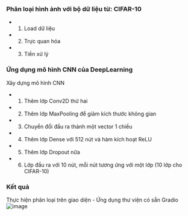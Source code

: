 ### Phân loại hình ảnh với bộ dữ liệu từ: CIFAR-10
- 1. Load dữ liệu
- 2. Trực quan hóa
- 3. Tiền xử lý
### Ứng dụng mô hình CNN của DeepLearning
Xây dựng mô hình CNN
- 1. Thêm lớp Conv2D thứ hai
- 2. Thêm lớp MaxPooling để giảm kích thước không gian
- 3. Chuyển đổi đầu ra thành một vector 1 chiều
- 4. Thêm lớp Dense với 512 nút và hàm kích hoạt ReLU
- 5. Thêm lớp Dropout nữa
- 6. Lớp đầu ra với 10 nút, mỗi nút tương ứng với một lớp (10 lớp cho CIFAR-10)
### Kết quả
Thực hiện phân loại trên giao diện - Ứng dụng thư viện có sẵn Gradio
![image](https://github.com/user-attachments/assets/b95cd899-c03b-4e41-941e-fc58666feb0f)
